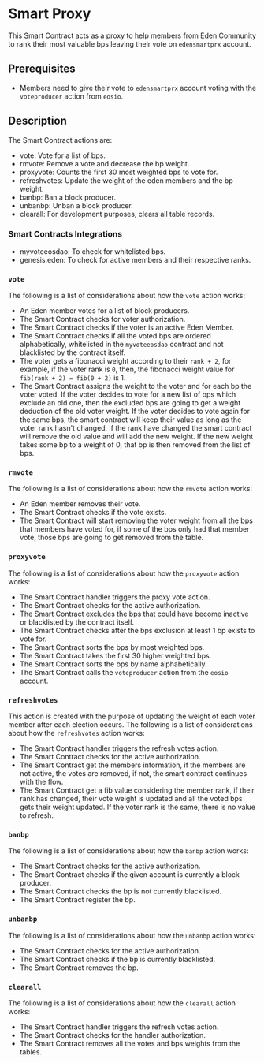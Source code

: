 # Smart Proxy

This Smart Contract acts as a proxy to help members from Eden Community to rank their most valuable bps leaving their vote on `edensmartprx` account.

## Prerequisites

- Members need to give their vote to `edensmartprx` account voting with the `voteproducer` action from `eosio`.

## Description

The Smart Contract actions are:

- vote: Vote for a list of bps.
- rmvote: Remove a vote and decrease the bp weight.
- proxyvote: Counts the first 30 most weighted bps to vote for.
- refreshvotes: Update the weight of the eden members and the bp weight.
- banbp: Ban a block producer.
- unbanbp: Unban a block producer.
- clearall: For development purposes, clears all table records.

### Smart Contracts Integrations

- myvoteeosdao: To check for whitelisted bps.
- genesis.eden: To check for active members and their respective ranks.

### `vote`

The following is a list of considerations about how the `vote` action works:

- An Eden member votes for a list of block producers.
- The Smart Contract checks for voter authorization.
- The Smart Contract checks if the voter is an active Eden Member.
- The Smart Contract checks if all the voted bps are ordered alphabetically, whitelisted in the `myvoteeosdao` contract and not blacklisted by the contract itself.
- The voter gets a fibonacci weight according to their `rank + 2`, for example, if the voter rank is `0`, then, the fibonacci weight value for `fib(rank + 2) = fib(0 + 2)` is 1.
- The Smart Contract assigns the weight to the voter and for each bp the voter voted. If the voter decides to vote for a new list of bps which exclude an old one, then the excluded bps are going to get a weight deduction of the old voter weight. If the voter decides to vote again for the same bps, the smart contract will keep their value as long as the voter rank hasn't changed, if the rank have changed the smart contract will remove the old value and will add the new weight. If the new weight takes some bp to a weight of 0, that bp is then removed from the list of bps.

### `rmvote`

The following is a list of considerations about how the `rmvote` action works:

- An Eden member removes their vote.
- The Smart Contract checks if the vote exists.
- The Smart Contract will start removing the voter weight from all the bps that members have voted for, if some of the bps only had that member vote, those bps are going to get removed from the table.

### `proxyvote`

The following is a list of considerations about how the `proxyvote` action works:

- The Smart Contract handler triggers the proxy vote action.
- The Smart Contract checks for the active authorization.
- The Smart Contract excludes the bps that could have become inactive or blacklisted by the contract itself.
- The Smart Contract checks after the bps exclusion at least 1 bp exists to vote for.
- The Smart Contract sorts the bps by most weighted bps.
- The Smart Contract takes the first 30 higher weighted bps.
- The Smart Contract sorts the bps by name alphabetically.
- The Smart Contract calls the `voteproducer` action from the `eosio` account.

### `refreshvotes`

This action is created with the purpose of updating the weight of each voter member after each election occurs.
The following is a list of considerations about how the `refreshvotes` action works:

- The Smart Contract handler triggers the refresh votes action.
- The Smart Contract checks for the active authorization.
- The Smart Contract get the members information, if the members are not active, the votes are removed, if not, the smart contract continues with the flow.
- The Smart Contract get a fib value considering the member rank, if their rank has changed, their vote weight is updated and all the voted bps gets their weight updated. If the voter rank is the same, there is no value to refresh.

### `banbp`

The following is a list of considerations about how the `banbp` action works:

- The Smart Contract checks for the active authorization.
- The Smart Contract checks if the given account is currently a block producer.
- The Smart Contract checks the bp is not currently blacklisted.
- The Smart Contract register the bp.

### `unbanbp`

The following is a list of considerations about how the `unbanbp` action works:

- The Smart Contract checks for the active authorization.
- The Smart Contract checks if the bp is currently blacklisted.
- The Smart Contract removes the bp.

### `clearall`

The following is a list of considerations about how the `clearall` action works:

- The Smart Contract handler triggers the refresh votes action.
- The Smart Contract checks for the handler authorization.
- The Smart Contract removes all the votes and bps weights from the tables.
